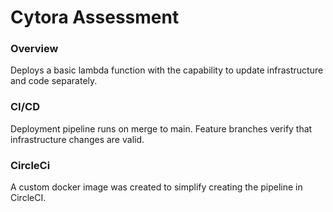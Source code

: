 # Cytora Assessment

### Overview

Deploys a basic lambda function with the capability to update infrastructure and code separately.

### CI/CD

Deployment pipeline runs on merge to main. Feature branches verify that infrastructure changes are valid.

### CircleCi

A custom docker image was created to simplify creating the pipeline in CircleCI.